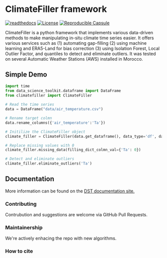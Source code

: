 # ClimateFiller framework

[![readthedocs](https://img.shields.io/badge/docs-latest-brightgreen.svg?style=flat)](https://data-science-toolkit.readthedocs.io)
[![License](https://img.shields.io/badge/license-MIT-blue.svg)](https://opensource.org/licenses/MIT)
[![Reproducible Capsule](https://img.shields.io/static/v1?label=&message=code+ocean&color=blue)](https://codeocean.com/capsule/1309232/tree)

ClimateFiller is a python framework that implements various data-driven methods to make manipulating in-situ climate time series easier. It offers various services such as (1) automating gap-filling (2) using machine learning and ERA5-Land for bias correction (3) using Isolation Forest, Local Outlier Factor, and quantiles to detect and eliminate outliers. It was tested on several Automatic Weather Stations (AWS) installed in Morocco.


## Simple Demo

```python
import time
from data_science_toolkit.dataframe import DataFrame
from climatefiller import ClimateFiller
    
# Read the time series 
data = DataFrame("data/air_temperature.csv")

# Rename target colmn 
data.rename_columns({'air_temperature':'Ta'})

# Initilize the ClimateFiller object
climate_filler = ClimateFiller(data.get_dataframe(), data_type='df', datetime_column_name='datetime')

# Replace missing values with 0
climate_filler.missing_data(filling_dict_colmn_val={'Ta': 0})

# Detect and eliminate outliers
climate_filler.eliminate_outliers('Ta')
```


## Documentation

More information can be found on the [DST documentation site.](https://data-science-toolkit.readthedocs.io)

### Contributing

Contrubution and suggestions are welcome via GitHub Pull Requests.

### Maintainership

We're actively enhacing the repo with new algorithms.

### How to cite

